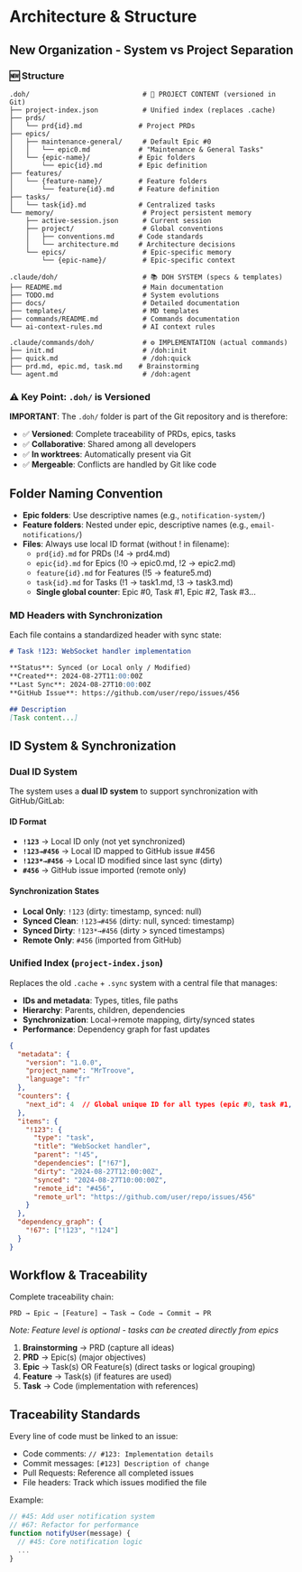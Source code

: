 # Architecture & Structure

## New Organization - System vs Project Separation

### 🆕 Structure

```
.doh/                            # 📁 PROJECT CONTENT (versioned in Git)
├── project-index.json           # Unified index (replaces .cache)
├── prds/
│   └── prd{id}.md              # Project PRDs
├── epics/
│   ├── maintenance-general/     # Default Epic #0
│   │   └── epic0.md            # "Maintenance & General Tasks"
│   └── {epic-name}/            # Epic folders
│       └── epic{id}.md         # Epic definition
├── features/
│   └── {feature-name}/         # Feature folders
│       └── feature{id}.md      # Feature definition
├── tasks/
│   └── task{id}.md             # Centralized tasks
└── memory/                      # Project persistent memory
    ├── active-session.json      # Current session
    ├── project/                 # Global conventions
    │   ├── conventions.md      # Code standards
    │   └── architecture.md     # Architecture decisions
    └── epics/                   # Epic-specific memory
        └── {epic-name}/         # Epic-specific context

.claude/doh/                     # 📚 DOH SYSTEM (specs & templates)
├── README.md                    # Main documentation
├── TODO.md                      # System evolutions
├── docs/                        # Detailed documentation
├── templates/                   # MD templates
├── commands/README.md           # Commands documentation
└── ai-context-rules.md          # AI context rules

.claude/commands/doh/            # ⚙️ IMPLEMENTATION (actual commands)
├── init.md                      # /doh:init
├── quick.md                     # /doh:quick  
├── prd.md, epic.md, task.md    # Brainstorming
└── agent.md                     # /doh:agent
```

### ⚠️ Key Point: `.doh/` is Versioned

**IMPORTANT**: The `.doh/` folder is part of the Git repository and is therefore:
- ✅ **Versioned**: Complete traceability of PRDs, epics, tasks
- ✅ **Collaborative**: Shared among all developers
- ✅ **In worktrees**: Automatically present via Git
- ✅ **Mergeable**: Conflicts are handled by Git like code

## Folder Naming Convention

- **Epic folders**: Use descriptive names (e.g., `notification-system/`)
- **Feature folders**: Nested under epic, descriptive names (e.g., `email-notifications/`)
- **Files**: Always use local ID format (without ! in filename):
  - `prd{id}.md` for PRDs (!4 → prd4.md)
  - `epic{id}.md` for Epics (!0 → epic0.md, !2 → epic2.md)
  - `feature{id}.md` for Features (!5 → feature5.md)  
  - `task{id}.md` for Tasks (!1 → task1.md, !3 → task3.md)
  - **Single global counter**: Epic #0, Task #1, Epic #2, Task #3...

### MD Headers with Synchronization
Each file contains a standardized header with sync state:

```markdown
# Task !123: WebSocket handler implementation

**Status**: Synced (or Local only / Modified)
**Created**: 2024-08-27T11:00:00Z
**Last Sync**: 2024-08-27T10:00:00Z  
**GitHub Issue**: https://github.com/user/repo/issues/456

## Description  
[Task content...]
```

## ID System & Synchronization

### Dual ID System
The system uses a **dual ID system** to support synchronization with GitHub/GitLab:

#### ID Format
- **`!123`** → Local ID only (not yet synchronized)
- **`!123→#456`** → Local ID mapped to GitHub issue #456 
- **`!123*→#456`** → Local ID modified since last sync (dirty)
- **`#456`** → GitHub issue imported (remote only)

#### Synchronization States
- **Local Only**: `!123` (dirty: timestamp, synced: null)
- **Synced Clean**: `!123→#456` (dirty: null, synced: timestamp)  
- **Synced Dirty**: `!123*→#456` (dirty > synced timestamps)
- **Remote Only**: `#456` (imported from GitHub)

### Unified Index (`project-index.json`)  
Replaces the old `.cache` + `.sync` system with a central file that manages:
- **IDs and metadata**: Types, titles, file paths
- **Hierarchy**: Parents, children, dependencies
- **Synchronization**: Local→remote mapping, dirty/synced states
- **Performance**: Dependency graph for fast updates

```json
{
  "metadata": {
    "version": "1.0.0",
    "project_name": "MrTroove",
    "language": "fr"
  },
  "counters": {
    "next_id": 4  // Global unique ID for all types (epic #0, task #1, epic #2, task #3...)
  },
  "items": {
    "!123": {
      "type": "task",
      "title": "WebSocket handler",
      "parent": "!45",
      "dependencies": ["!67"],
      "dirty": "2024-08-27T12:00:00Z",
      "synced": "2024-08-27T10:00:00Z", 
      "remote_id": "#456",
      "remote_url": "https://github.com/user/repo/issues/456"
    }
  },
  "dependency_graph": {
    "!67": ["!123", "!124"]
  }
}
```

## Workflow & Traceability

Complete traceability chain:
```
PRD → Epic → [Feature] → Task → Code → Commit → PR
```
*Note: Feature level is optional - tasks can be created directly from epics*

1. **Brainstorming** → PRD (capture all ideas)
2. **PRD** → Epic(s) (major objectives)  
3. **Epic** → Task(s) OR Feature(s) (direct tasks or logical grouping)
4. **Feature** → Task(s) (if features are used)
5. **Task** → Code (implementation with references)

## Traceability Standards

Every line of code must be linked to an issue:
- Code comments: `// #123: Implementation details`
- Commit messages: `[#123] Description of change`
- Pull Requests: Reference all completed issues
- File headers: Track which issues modified the file

Example:
```javascript
// #45: Add user notification system
// #67: Refactor for performance
function notifyUser(message) {
  // #45: Core notification logic
  ...
}
```